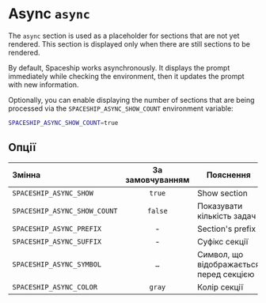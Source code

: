 # Async `async`

The `async` section is used as a placeholder for sections that are not yet rendered. This section is displayed only when there are still sections to be rendered.

By default, Spaceship works asynchronously. It displays the prompt immediately while checking the environment, then it updates the prompt with new information.

Optionally, you can enable displaying the number of sections that are being processed via the `SPACESHIP_ASYNC_SHOW_COUNT` environment variable:

```sh title=".zshrc"
SPACESHIP_ASYNC_SHOW_COUNT=true
```

## Опції

| Змінна                       | За замовчуванням | Пояснення                               |
|:---------------------------- |:----------------:| --------------------------------------- |
| `SPACESHIP_ASYNC_SHOW`       |      `true`      | Show section                            |
| `SPACESHIP_ASYNC_SHOW_COUNT` |     `false`      | Показувати кількість задач              |
| `SPACESHIP_ASYNC_PREFIX`     |        -         | Section's prefix                        |
| `SPACESHIP_ASYNC_SUFFIX`     |        -         | Суфікс секції                           |
| `SPACESHIP_ASYNC_SYMBOL`     |       `…`        | Символ, що відображається перед секцією |
| `SPACESHIP_ASYNC_COLOR`      |      `gray`      | Колір секції                            |

